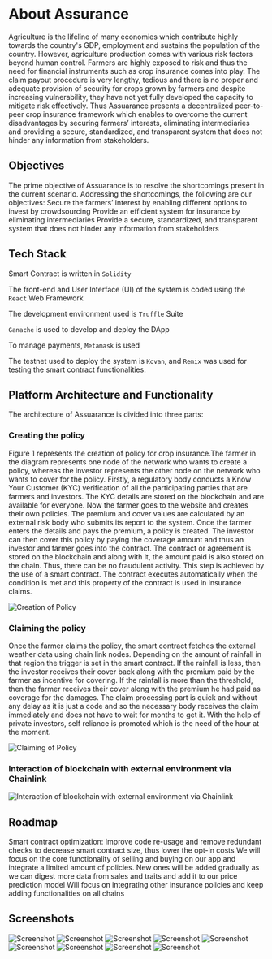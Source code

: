 # About Assurance

Agriculture is the lifeline of many economies which contribute highly towards the country's GDP, employment and sustains the population of the country. However, agriculture production comes with various risk factors beyond human control. Farmers are highly exposed to risk and thus the need for financial instruments such as crop insurance comes into play. The claim payout procedure is very lengthy, tedious and there is no proper and adequate provision of security for crops grown by farmers and despite increasing vulnerability, they have not yet fully developed the capacity to mitigate risk effectively.
Thus Assuarance presents a decentralized peer-to-peer crop insurance framework which enables to overcome the current disadvantages by securing farmers’ interests, eliminating intermediaries and providing a secure, standardized, and transparent system that does not hinder any information from stakeholders.

## Objectives

The prime objective of Assuarance is to resolve the shortcomings present in the current scenario. Addressing the shortcomings, the following are our objectives:
Secure the farmers’ interest by enabling different options to invest by crowdsourcing
Provide an efficient system for insurance by eliminating intermediaries
Provide a secure, standardized, and transparent system that does not hinder any information from stakeholders


## Tech Stack

Smart Contract is written in `Solidity`

The front-end and User Interface (UI) of the system is coded using the `React` Web Framework
 
The development environment used is `Truffle` Suite

`Ganache` is used to develop and deploy the DApp

To manage payments, `Metamask` is used

The testnet used to deploy the system is `Kovan`, and `Remix` was used for testing the smart contract functionalities. 

##  Platform Architecture and Functionality

The architecture of Assuarance is divided into three parts:

### Creating the policy 

Figure 1 represents the creation of policy for crop insurance.The farmer in the diagram represents one node of the network who wants to create a policy, whereas the investor represents the other node on the network who wants to cover for the policy. Firstly, a regulatory body conducts a Know Your Customer (KYC) verification of all the participating parties that are farmers and investors. The KYC details are stored on the blockchain and are available for everyone. Now the farmer goes to the website and creates their own policies. The premium and cover values are calculated by an external risk body who submits its report to the system. Once the farmer enters the details and pays the premium, a policy is created. The investor can then cover this policy by paying the coverage amount and thus an investor and farmer goes into the contract. The contract or agreement is stored on the blockchain and along with it, the amount paid is also stored on the chain. Thus, there can be no fraudulent activity. This step is achieved by the use of a smart contract. The contract executes automatically when the condition is met and this property of the contract is used in insurance claims.

![Creation of Policy](9.png)

### Claiming the policy
Once the farmer claims the policy, the smart contract fetches the external weather data using chain link nodes. Depending on the amount of rainfall in that region the trigger is set in the smart contract. If the rainfall is less, then the investor receives their cover back along with the premium paid by the farmer as incentive for covering. If the rainfall is more than the threshold, then the farmer receives their cover along with the premium he had paid as coverage for the damages.
The claim processing part is quick and without any delay as it is just a code and so the necessary body receives the claim immediately and does not have to wait for months to get it. With the help of private investors, self reliance is promoted which is the need of the hour at the moment.

![Claiming of Policy](8.png)

### Interaction of blockchain with external environment via Chainlink

![Interaction of blockchain with external environment via Chainlink](10.png)

## Roadmap

Smart contract optimization: Improve code re-usage and remove redundant checks to decrease smart contract size, thus lower the opt-in costs
We will focus on the core functionality of selling and buying on our app and integrate a limited amount of policies. New ones will be added gradually as we can digest more data from sales and traits and add it to our price prediction model
Will focus on integrating other insurance policies and keep adding functionalities on all chains

## Screenshots

![Screenshot](1.png)
![Screenshot](2.png)
![Screenshot](3.png)
![Screenshot](4.png)
![Screenshot](5.png)
![Screenshot](6.png)
![Screenshot](7.png)
![Screenshot](8.png)
![Screenshot](9.png)
